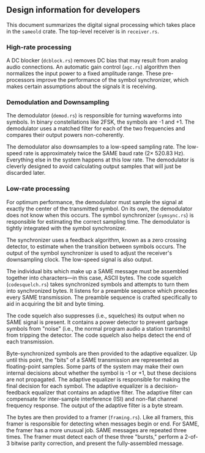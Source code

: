## Design information for developers

This document summarizes the digital signal processing which takes place in
the `sameold` crate. The top-level receiver is in `receiver.rs`.

### High-rate processing

A DC blocker (`dcblock.rs`) removes DC bias that may result from analog audio
connections. An automatic gain control (`agc.rs`) algorithm then normalizes the
input power to a fixed amplitude range. These pre-processors improve the
performance of the symbol synchronizer, which makes certain assumptions about
the signals it is receiving.

### Demodulation and Downsampling

The demodulator (`demod.rs`) is responsible for turning waveforms into symbols.
In binary constellations like 2FSK, the symbols are -1 and +1. The demodulator
uses a matched filter for each of the two frequencies and compares their output
powers non-coherently.

The demodulator also downsamples to a low-speed sampling rate. The low-speed
rate is approximately twice the SAME baud rate (2× 520.83 Hz). Everything else
in the system happens at this low rate. The demodulator is cleverly designed to
avoid calculating output samples that will just be discarded later.

### Low-rate processing

For optimum performance, the demodulator must sample the signal at exactly the
center of the transmitted symbol. On its own, the demodulator does not know when
this occurs. The symbol synchronizer (`symsync.rs`) is responsible for
estimating the correct sampling time. The demodulator is tightly integrated with
the symbol synchronizer.

The synchronizer uses a feedback algorithm, known as a zero crossing detector,
to estimate when the transition between symbols occurs. The output of the symbol
synchronizer is used to adjust the receiver's downsampling clock. The low-speed
signal is also output.

The individual bits which make up a SAME message must be assembled together into
characters—in this case, ASCII bytes. The code squelch (`codesquelch.rs`) takes
synchronized symbols and attempts to turn them into synchronized bytes. It
listens for a preamble sequence which precedes every SAME transmission. The
preamble sequence is crafted specifically to aid in acquiring the bit and byte
timing.

The code squelch also suppresses (i.e., squelches) its output when no SAME
signal is present. It contains a power detector to prevent garbage symbols from
"noise" (i.e., the normal program audio a station transmits) from tripping the
detector. The code squelch also helps detect the end of each transmission.

Byte-synchronized symbols are then provided to the adaptive equalizer. Up until
this point, the "bits" of a SAME transmission are represented as floating-point
samples. Some parts of the system may make their own internal decisions about
whether the symbol is -1 or +1, but these decisions are not propagated. The
adaptive equalizer is responsible for making the final decision for each symbol.
The adaptive equalizer is a decision-feedback equalizer that contains an
adaptive filter. The adaptive filter can compensate for inter-sample
interference (ISI) and non-flat channel frequency response. The output of the
adaptive filter is a byte stream.

The bytes are then provided to a framer (`framing.rs`). Like all framers, this
framer is responsible for detecting when messages begin or end. For SAME, the
framer has a more unusual job. SAME messages are repeated three times. The
framer must detect each of these three "bursts," perform a 2-of-3 bitwise parity
correction, and present the fully-assembled message.
